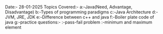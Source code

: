 Date:- 28-01-2025
Topics Covered:-
a:-Java(Need, Advantage, Disadvantage)
b:-Types of programming paradigms
c:-Java Architecture
d:-JVM, JRE, JDK
e:-Difference between c++ and java
f:-Boiler plate code of java
g:-practice questions:-
   :-pass-fail problem
   :-minimum and maximum element 
